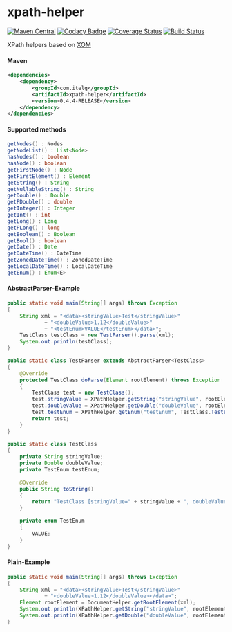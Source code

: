 xpath-helper
============

[![Maven Central](https://maven-badges.herokuapp.com/maven-central/com.itelg/xpath-helper/badge.svg)](https://maven-badges.herokuapp.com/maven-central/com.itelg/xpath-helper)
[![Codacy Badge](https://api.codacy.com/project/badge/grade/d69f266924be4b68ba7fb24cb3d49c15)](https://www.codacy.com/app/eggers-julian/xpath-helper)
[![Coverage Status](https://coveralls.io/repos/julian-eggers/xpath-helper/badge.svg)](https://coveralls.io/r/julian-eggers/xpath-helper)
[![Build Status](https://travis-ci.org/julian-eggers/xpath-helper.svg?branch=master)](https://travis-ci.org/julian-eggers/xpath-helper)

XPath helpers based on [XOM](http://www.xom.nu/ "XOM")

#### Maven
```xml
<dependencies>
	<dependency>
		<groupId>com.itelg</groupId>
		<artifactId>xpath-helper</artifactId>
		<version>0.4.4-RELEASE</version>
	</dependency>
</dependencies>
```

#### Supported methods
```java
getNodes() : Nodes
getNodeList() : List<Node>
hasNodes() : boolean
hasNode() : boolean
getFirstNode() : Node
getFirstElement() : Element
getString() : String
getNullableString() : String
getDouble() : Double
getPDouble() : double
getInteger() : Integer
getInt() : int
getLong() : Long
getPLong() : long
getBoolean() : Boolean
getBool() : boolean
getDate() : Date
getDateTime() : DateTime
getZonedDateTime() : ZonedDateTime
getLocalDateTime() : LocalDateTime
getEnum() : Enum<E>
```

#### AbstractParser-Example
```java
public static void main(String[] args) throws Exception
{
	String xml = "<data><stringValue>Test</stringValue>"
			+ "<doubleValue>1.12</doubleValue>"
			+ "<testEnum>VALUE</testEnum></data>";
	TestClass testClass = new TestParser().parse(xml);
	System.out.println(testClass);
}

public static class TestParser extends AbstractParser<TestClass>
{
	@Override
	protected TestClass doParse(Element rootElement) throws Exception
	{
		TestClass test = new TestClass();
		test.stringValue = XPathHelper.getString("stringValue", rootElement);
		test.doubleValue = XPathHelper.getDouble("doubleValue", rootElement);
		test.testEnum = XPathHelper.getEnum("testEnum", TestClass.TestEnum.class, rootElement);
		return test;
	}
}

public static class TestClass
{
	private String stringValue;
	private Double doubleValue;
	private TestEnum testEnum;
	
	@Override
	public String toString()
	{
		return "TestClass [stringValue=" + stringValue + ", doubleValue=" + doubleValue + ", testEnum=" + testEnum + "]";
	}

	private enum TestEnum
	{
		VALUE;
	}
}
```

#### Plain-Example
```java
public static void main(String[] args) throws Exception
{
	String xml = "<data><stringValue>Test</stringValue>"
			+ "<doubleValue>1.12</doubleValue></data>";
	Element rootElement = DocumentHelper.getRootElement(xml);
	System.out.println(XPathHelper.getString("stringValue", rootElement));
	System.out.println(XPathHelper.getDouble("doubleValue", rootElement));
}
```
